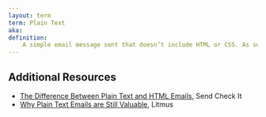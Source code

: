 ```yaml
---
layout: term
term: Plain Text
aka:
definition:
    A simple email message sent that doesn’t include HTML or CSS. As such, opens and links cannot be tracked. Can be useful as personal outreach from a brand. Can be easily overused.
---
```


## Additional Resources

- [The Difference Between Plain Text and HTML Emails](https://sendcheckit.com/blog/plain-text-emails-vs-html), Send Check It
- [Why Plain Text Emails are Still Valuable](https://www.litmus.com/blog/best-practices-for-plain-text-emails-a-look-at-why-theyre-important/), Litmus
